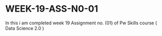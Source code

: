 # WEEK-19-ASS-N0-01
In this i am completed week 19 Assignment no. (01) of Pw Skills course ( Data Science 2.0 )
